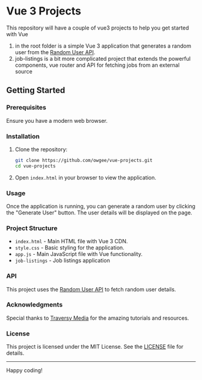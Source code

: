 # Vue 3 Projects

This repository will have a couple of vue3 projects to help you get started with Vue

1. in the root folder is a simple Vue 3 application that generates a random user from the [Random User API](https://randomuser.me/api).
2. job-listings is a bit more complicated project that extends the powerful components, vue router and API for fetching jobs from an external source

## Getting Started

### Prerequisites

Ensure you have a modern web browser.

### Installation

1. Clone the repository:

    ```bash
    git clone https://github.com/owgee/vue-projects.git
    cd vue-projects
    ```

2. Open `index.html` in your browser to view the application.

### Usage

Once the application is running, you can generate a random user by clicking the "Generate User" button. The user details will be displayed on the page.

### Project Structure

- `index.html` - Main HTML file with Vue 3 CDN.
- `style.css` - Basic styling for the application.
- `app.js` - Main JavaScript file with Vue functionality.
- `job-listings` - Job listings application

### API

This project uses the [Random User API](https://randomuser.me/api) to fetch random user details.

### Acknowledgments

Special thanks to [Traversy Media](https://traversymedia.com) for the amazing tutorials and resources.

### License

This project is licensed under the MIT License. See the [LICENSE](LICENSE) file for details.

---

Happy coding!
